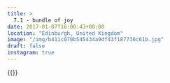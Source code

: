 ```yaml
---
title: >
  7.1 - bundle of joy
date: 2017-01-07T16:00:43+00:00
location: "Edinburgh, United Kingdom"
image: "/img/b411c070b545434a9df43f187736c61b.jpg"
draft: false
instagram: true
---
```


{{<photo src="/img/b411c070b545434a9df43f187736c61b.jpg">}}
